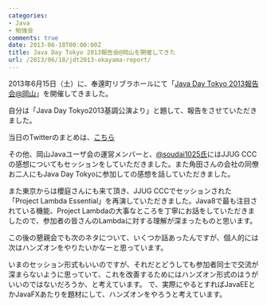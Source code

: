 ```yaml
---
categories:
- Java
- 勉強会
comments: true
date: 2013-06-18T00:00:00Z
title: Java Day Tokyo 2013報告会@岡山を開催してきた
url: /2013/06/18/jdt2013-okayama-report/
---
```


2013年6月15日（土）に、奉還町リブラホールにて「[Java Day Tokyo 2013報告会@岡山](http://local.aguuu.com/events/15432)」を開催してきました。 

自分は「Java Day Tokyo2013基調公演より」と題して、報告をさせていただきました。

<script async class="speakerdeck-embed" data-id="ebf8f340b7a20130a14b7e8eb314bbb5" data-ratio="1.33333333333333" src="//speakerdeck.com/assets/embed.js"></script>

当日のTwitterのまとめは、[こちら](http://togetter.com/li/518745)

その他、岡山Javaユーザ会の運営メンバーと、[@soudai1025氏](https://twitter.com/soudai1025)にはJJUG CCCの感想についてもセッションをしていただきました。また角田さんの会社の同僚お二人にもJava Day Tokyoに参加しての感想を話していただきました。

また東京からは櫻庭さんにも来て頂き、JJUG CCCでセッションされた「Project Lambda Essential」を再演していただきました。Java8で最も注目されている機能、Project Lambdaの大事なところを丁寧にお話をしていただきましたので、参加者の皆さんのLambdaに対する理解が深まったものと思います。

この後の懇親会でも次のネタについて、いくつか話あったんですが、個人的には次はハンズオンをやりたいかなーと思っています。

いまのセッション形式もいいのですが、それだとどうしても参加者同士で交流が深まらないように思っていて、これを改善するためにはハンズオン形式のほうがいいのではないだろうか、と考えています。
で、実際にやるとすればJavaEEとかJavaFXあたりを題材にして、ハンズオンをやろうと考えています。